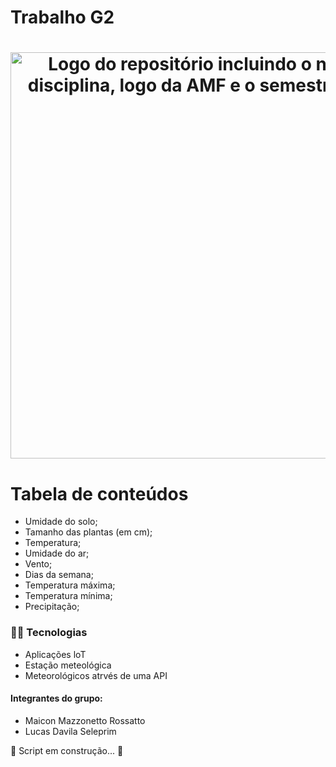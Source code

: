# Trabalho G2

<h1 align="center">
<img alt="Logo do repositório incluindo o nome da disciplina, logo da AMF e o semestre
2021/1 " src="Gerenciamento de Ti.jpg" width="650px">
</h1>

Tabela de conteúdos
=================
<!--ts-->
* Umidade do solo;
* Tamanho das plantas (em cm);
* Temperatura;
* Umidade do ar;
* Vento;
* Dias da semana;
* Temperatura máxima;
* Temperatura mínima;
* Precipitação;
<!--te-->

### :ear_of_rice::hammer: Tecnologias

* Aplicações loT
* Estação meteológica
* Meteorológicos atrvés de uma API

<h4 align="center">
  
  #### Integrantes do grupo:
  - Maicon Mazzonetto Rossatto
  - Lucas Davila Seleprim
  
  :construction: Script em construção... :construction:

</h4>

